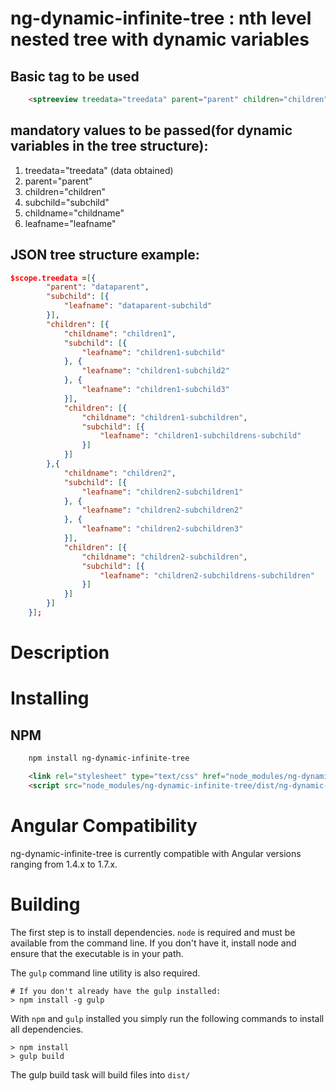 # ng-dynamic-infinite-tree : nth level nested tree with dynamic variables
## Basic tag to be used
```html
    <sptreeview treedata="treedata" parent="parent" children="children" subchild="subchild" childname="childname" leafname="leafname"></sptreeview>
```
## mandatory values to be passed(for dynamic variables in the tree structure):
1. treedata="treedata" (data obtained)
2. parent="parent" 
3. children="children" 
4. subchild="subchild"
5. childname="childname"
6. leafname="leafname"
 
 
## JSON tree structure example:

```json
$scope.treedata =[{
		"parent": "dataparent",
		"subchild": [{
			"leafname": "dataparent-subchild"
		}],
		"children": [{
			"childname": "children1",
			"subchild": [{
				"leafname": "children1-subchild"
			}, {
				"leafname": "children1-subchild2"
			}, {
				"leafname": "children1-subchild3"
			}],
			"children": [{
				"childname": "children1-subchildren",
				"subchild": [{
					"leafname": "children1-subchildrens-subchild"
				}]
			}]
		},{
			"childname": "children2",
			"subchild": [{
				"leafname": "children2-subchildren1"
			}, {
				"leafname": "children2-subchildren2"
			}, {
				"leafname": "children2-subchildren3"
			}],
			"children": [{
				"childname": "children2-subchildren",
				"subchild": [{
					"leafname": "children2-subchildrens-subchildren"
				}]
			}]
		}]
	}];
```

    
# Description

# Installing
## NPM

```bash
    npm install ng-dynamic-infinite-tree
```

```html
    <link rel="stylesheet" type="text/css" href="node_modules/ng-dynamic-infinite-tree/style/style.css">
    <script src="node_modules/ng-dynamic-infinite-tree/dist/ng-dynamic-infinite-tree.min.js">
```
# Angular Compatibility

ng-dynamic-infinite-tree is currently compatible with Angular versions ranging from 1.4.x to 1.7.x.

# Building

The first step is to install dependencies. `node` is required and must be available from the command line. If you don't have it, install node and ensure that the executable is in your path. 

The `gulp` command line utility is also required.

    # If you don't already have the gulp installed:
    > npm install -g gulp

With `npm` and `gulp` installed you simply run the following commands to install all dependencies. 

    > npm install
    > gulp build

The gulp build task will build files into `dist/`
